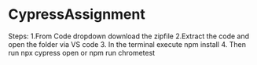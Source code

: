 # CypressAssignment

Steps:
1.From Code dropdown download the zipfile 
2.Extract the code and open the folder via VS code
3. In the terminal execute npm install
4. Then run npx cypress open or npm run chrometest
